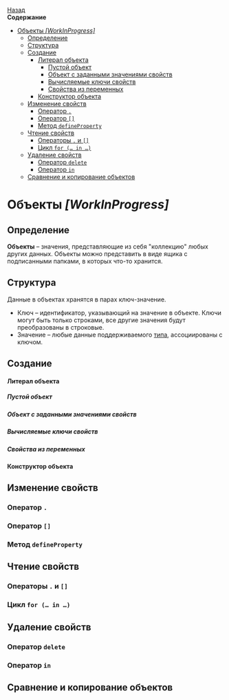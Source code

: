 <!-- START doctoc generated TOC please keep comment here to allow auto update -->
<!-- DON'T EDIT THIS SECTION, INSTEAD RE-RUN doctoc TO UPDATE -->
[Назад](README.md)<br />**Содержание**

- [Объекты *[WorkInProgress]*](#%D0%BE%D0%B1%D1%8A%D0%B5%D0%BA%D1%82%D1%8B-workinprogress)
  - [Определение](#%D0%BE%D0%BF%D1%80%D0%B5%D0%B4%D0%B5%D0%BB%D0%B5%D0%BD%D0%B8%D0%B5)
  - [Структура](#%D1%81%D1%82%D1%80%D1%83%D0%BA%D1%82%D1%83%D1%80%D0%B0)
  - [Создание](#%D1%81%D0%BE%D0%B7%D0%B4%D0%B0%D0%BD%D0%B8%D0%B5)
      - [Литерал объекта](#%D0%BB%D0%B8%D1%82%D0%B5%D1%80%D0%B0%D0%BB-%D0%BE%D0%B1%D1%8A%D0%B5%D0%BA%D1%82%D0%B0)
        - [Пустой объект](#%D0%BF%D1%83%D1%81%D1%82%D0%BE%D0%B9-%D0%BE%D0%B1%D1%8A%D0%B5%D0%BA%D1%82)
        - [Объект с заданными значениями свойств](#%D0%BE%D0%B1%D1%8A%D0%B5%D0%BA%D1%82-%D1%81-%D0%B7%D0%B0%D0%B4%D0%B0%D0%BD%D0%BD%D1%8B%D0%BC%D0%B8-%D0%B7%D0%BD%D0%B0%D1%87%D0%B5%D0%BD%D0%B8%D1%8F%D0%BC%D0%B8-%D1%81%D0%B2%D0%BE%D0%B9%D1%81%D1%82%D0%B2)
        - [Вычисляемые ключи свойств](#%D0%B2%D1%8B%D1%87%D0%B8%D1%81%D0%BB%D1%8F%D0%B5%D0%BC%D1%8B%D0%B5-%D0%BA%D0%BB%D1%8E%D1%87%D0%B8-%D1%81%D0%B2%D0%BE%D0%B9%D1%81%D1%82%D0%B2)
        - [Свойства из переменных](#%D1%81%D0%B2%D0%BE%D0%B9%D1%81%D1%82%D0%B2%D0%B0-%D0%B8%D0%B7-%D0%BF%D0%B5%D1%80%D0%B5%D0%BC%D0%B5%D0%BD%D0%BD%D1%8B%D1%85)
      - [Конструктор объекта](#%D0%BA%D0%BE%D0%BD%D1%81%D1%82%D1%80%D1%83%D0%BA%D1%82%D0%BE%D1%80-%D0%BE%D0%B1%D1%8A%D0%B5%D0%BA%D1%82%D0%B0)
  - [Изменение свойств](#%D0%B8%D0%B7%D0%BC%D0%B5%D0%BD%D0%B5%D0%BD%D0%B8%D0%B5-%D1%81%D0%B2%D0%BE%D0%B9%D1%81%D1%82%D0%B2)
    - [Оператор `.`](#%D0%BE%D0%BF%D0%B5%D1%80%D0%B0%D1%82%D0%BE%D1%80-)
    - [Оператор `[]`](#%D0%BE%D0%BF%D0%B5%D1%80%D0%B0%D1%82%D0%BE%D1%80-)
    - [Метод `defineProperty`](#%D0%BC%D0%B5%D1%82%D0%BE%D0%B4-defineproperty)
  - [Чтение свойств](#%D1%87%D1%82%D0%B5%D0%BD%D0%B8%D0%B5-%D1%81%D0%B2%D0%BE%D0%B9%D1%81%D1%82%D0%B2)
    - [Операторы `.` и `[]`](#%D0%BE%D0%BF%D0%B5%D1%80%D0%B0%D1%82%D0%BE%D1%80%D1%8B--%D0%B8-)
    - [Цикл `for (… in …)`](#%D1%86%D0%B8%D0%BA%D0%BB-for--in-)
  - [Удаление свойств](#%D1%83%D0%B4%D0%B0%D0%BB%D0%B5%D0%BD%D0%B8%D0%B5-%D1%81%D0%B2%D0%BE%D0%B9%D1%81%D1%82%D0%B2)
    - [Оператор `delete`](#%D0%BE%D0%BF%D0%B5%D1%80%D0%B0%D1%82%D0%BE%D1%80-delete)
    - [Оператор `in`](#%D0%BE%D0%BF%D0%B5%D1%80%D0%B0%D1%82%D0%BE%D1%80-in)
  - [Сравнение и копирование объектов](#%D1%81%D1%80%D0%B0%D0%B2%D0%BD%D0%B5%D0%BD%D0%B8%D0%B5-%D0%B8-%D0%BA%D0%BE%D0%BF%D0%B8%D1%80%D0%BE%D0%B2%D0%B0%D0%BD%D0%B8%D0%B5-%D0%BE%D0%B1%D1%8A%D0%B5%D0%BA%D1%82%D0%BE%D0%B2)

<!-- END doctoc generated TOC please keep comment here to allow auto update -->

# Объекты *[WorkInProgress]*

## Определение

**Объекты** – значения, представляющие из себя "коллекцию" любых других данных. Объекты можно представить в виде ящика с подписанными папками, в которых что-то хранится. 

## Структура

Данные в объектах хранятся в парах ключ-значение.

* Ключ – идентификатор, указывающий на значение в объекте. Ключи могут быть только строками, все другие значения будут преобразованы в строковые.
* Значение – любые данные поддерживаемого [типа](types.md), ассоциированы с ключом.

## Создание

#### Литерал объекта

##### Пустой объект

##### Объект с заданными значениями свойств

##### Вычисляемые ключи свойств

##### Свойства из переменных

#### Конструктор объекта

## Изменение свойств

### Оператор `.`

### Оператор `[]`

### Метод `defineProperty`

## Чтение свойств

### Операторы `.` и `[]`

### Цикл `for (… in …)`

## Удаление свойств

### Оператор `delete`

### Оператор `in`

## Сравнение и копирование объектов


